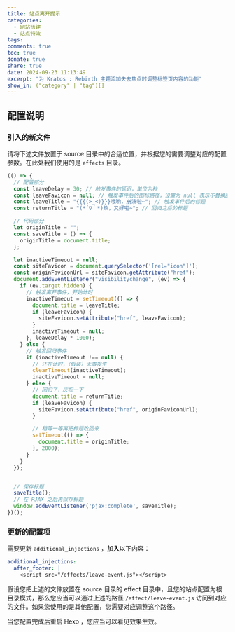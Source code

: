 ```yaml
---
title: 站点离开提示
categories: 
  - 网站搭建
  - 站点特效
tags:
comments: true
toc: true
donate: true
share: true
date: 2024-09-23 11:13:49
excerpt: "为 Kratos : Rebirth 主题添加失去焦点时调整标签页内容的功能"
show_in: ("category" | "tag")[]
---
```


## 配置说明

### 引入的新文件

请将下述文件放置于 source 目录中的合适位置，并根据您的需要调整对应的配置参数。在此处我们使用的是 `effects` 目录。

```js leave-event.js
(() => {
  // 配置部分
  const leaveDelay = 30; // 触发事件的延迟，单位为秒
  const leaveFavicon = null; // 触发事件后的图标路径，设置为 null 表示不替换图标
  const leaveTitle = "{{{(>_<)}}}哦哟，崩溃啦~"; // 触发事件后的标题
  const returnTitle = "(*´∇｀*)欸，又好啦~"; // 回归之后的标题

  // 代码部分
  let originTitle = "";
  const saveTitle = () => {
    originTitle = document.title;
  };

  let inactiveTimeout = null;
  const siteFavicon = document.querySelector('[rel="icon"]');
  const originFaviconUrl = siteFavicon.getAttribute("href");
  document.addEventListener("visibilitychange", (ev) => {
    if (ev.target.hidden) {
      // 触发离开事件，开始计时
      inactiveTimeout = setTimeout(() => {
        document.title = leaveTitle;
        if (leaveFavicon) {
          siteFavicon.setAttribute("href", leaveFavicon);
        }
        inactiveTimeout = null;
      }, leaveDelay * 1000);
    } else {
      // 触发回归事件
      if (inactiveTimeout !== null) {
        // 还在计时，（假装）无事发生
        clearTimeout(inactiveTimeout);
        inactiveTimeout = null;
      } else {
        // 回归了，庆祝一下
        document.title = returnTitle;
        if (leaveFavicon) {
          siteFavicon.setAttribute("href", originFaviconUrl);
        }

        // 稍等一等再把标题改回来
        setTimeout(() => {
          document.title = originTitle;
        }, 2000);
      }
    }
  });


  // 保存标题
  saveTitle();
  // 在 PJAX 之后再保存标题
  window.addEventListener('pjax:complete', saveTitle);
})();
```

### 更新的配置项

需要更新 `additional_injections` ，**加入**以下内容：

```yml
additional_injections:
  after_footer: |
    <script src="/effects/leave-event.js"></script>
```

假设您把上述的文件放置在 source 目录的 effect 目录中，且您的站点配置为根目录模式，那么您应当可以通过上述的路径 `/effect/leave-event.js` 访问到对应的文件。如果您使用的是其他配置，您需要对应调整这个路径。

当您配置完成后重启 Hexo ，您应当可以看见效果生效。
